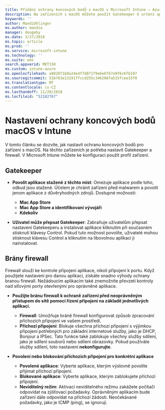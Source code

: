 ```yaml
---
title: Přidání ochrany koncových bodů s macOS v Microsoft Intune – Azure | Microsoft Docs
description: Na zařízeních s macOS můžete použít Gatekeeper k určení aplikací, které se smí instalovat, včetně aplikací z Mac App Storu. V Microsoft Intune také můžete určitým aplikacím povolit nebo nakonfigurovat průchod bránou firewall nebo můžete určité aplikace zablokovat, použít neviditelný režim utajení, případně blokovat určité typy příchozích připojení.
keywords: ''
author: MandiOhlinger
ms.author: mandia
manager: dougeby
ms.date: 3/27/2018
ms.topic: article
ms.prod: ''
ms.service: microsoft-intune
ms.technology: ''
ms.suite: ems
search.appverid: MET150
ms.custom: intune-azure
ms.openlocfilehash: a9828f1b8a24e4f7d871f9e6e6f67e9f6c6fb197
ms.sourcegitcommit: 51b763e131917fccd255c346286fa515fcee33f0
ms.translationtype: MT
ms.contentlocale: cs-CZ
ms.lasthandoff: 11/20/2018
ms.locfileid: "52182767"
---
```

# <a name="macos-endpoint-protection-settings-in-intune"></a>Nastavení ochrany koncových bodů macOS v Intune

V tomto článku se dozvíte, jak nastavit ochranu koncových bodů pro zařízení s macOS. Na těchto zařízeních je potřeba nastavit Gatekeeper a firewall. V Microsoft Intune můžete ke konfiguraci použít profil zařízení.

## <a name="gatekeeper"></a>Gatekeeper

- **Povolit aplikace stažené z těchto míst**: Omezuje aplikace podle toho, odkud jsou stažené. Účelem je chránit zařízení před malwarem a povolit jenom aplikace z důvěryhodných zdrojů. Dostupné možnosti: 
  - **Mac App Store**
  - **Mac App Store a identifikovaní vývojáři**
  - **Kdekoliv**

- **Uživatel může přepsat Gatekeeper**: Zabraňuje uživatelům přepsat nastavení Gatekeeperu a instalovat aplikace kliknutím při současném stisknutí klávesy Control. Pokud tuto možnost povolíte, uživatelé mohou stisknout klávesu Control a kliknutím na libovolnou aplikaci ji nainstalovat.

## <a name="firewall"></a>Brány firewall

Firewall slouží ke kontrole připojení aplikace, nikoli připojení k portu. Když použijete nastavení pro danou aplikaci, získáte snadno výhody ochrany branou firewall. Nežádoucím aplikacím také znemožníte převzetí kontroly nad síťovými porty otevřenými pro oprávněné aplikace.

- **Použijte bránu firewall k ochraně zařízení před neoprávněným přístupem do sítě pomocí řízení připojení na základě jednotlivých aplikací.**
  - **Firewall**: Umožňuje bráně firewall konfigurovat způsob zpracování příchozích připojení ve vašem prostředí.
  - **Příchozí připojení**: Blokuje všechna příchozí připojení s výjimkou připojení potřebných pro základní internetové služby, jako je DHCP, Bonjour a IPSec. Tato funkce také zablokuje všechny služby sdílení, jako je sdílení souborů nebo sdílení obrazovky. Pokud používáte služby sdílení, toto nastavení **nekonfigurujte**.

- **Povolení nebo blokování příchozích připojení pro konkrétní aplikace**
  - **Povolené aplikace**: Vyberte aplikace, kterým výslovně povolíte přijímat příchozí připojení.
  - **Blokované aplikace**: Vyberte aplikace, kterým zablokujete příchozí připojení.
  - **Neviditelný režim**: Aktivací neviditelného režimu zakážete počítači odpovídat na zjišťovací požadavky. Oprávněným aplikacím bude zařízení dále odpovídat na příchozí žádosti. Neočekávané požadavky, jako je ICMP (ping), se ignorují.
